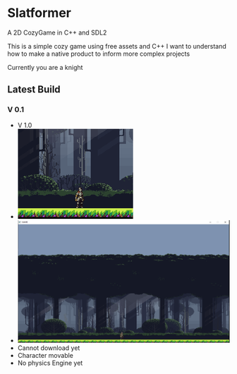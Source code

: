 # Slatformer
A 2D CozyGame in C++ and SDL2

This is a simple cozy game using free assets and C++
I want to understand how to make a native product to inform more complex projects

Currently you are a knight

## Latest Build

### V 0.1
- V 1.0
- <img src="resources/knight1.PNG"> 
- <img src="resources/knight2.PNG"> 
- Cannot download yet
- Character movable
- No physics Engine yet